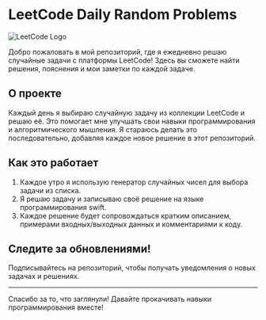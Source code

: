 # LeetCode Daily Random Problems  

![LeetCode Logo](https://media.proglib.io/wp-uploads/2019/06/ai.jpg)  

Добро пожаловать в мой репозиторий, где я ежедневно решаю случайные задачи с платформы LeetCode! Здесь вы сможете найти решения, пояснения и мои заметки по каждой задаче.

## О проекте  

Каждый день я выбираю случайную задачу из коллекции LeetCode и решаю её. Это помогает мне улучшать свои навыки программирования и алгоритмического мышления. Я стараюсь делать это последовательно, добавляя каждое новое решение в этот репозиторий.  

## Как это работает  

1. Каждое утро я использую генератор случайных чисел для выбора задачи из списка.  
2. Я решаю задачу и записываю своё решение на языке программирования swift.  
3. Каждое решение будет сопровождаться кратким описанием, примерами входных/выходных данных и комментариями к коду.  


## Следите за обновлениями!  

Подписывайтесь на репозиторий, чтобы получать уведомления о новых задачах и решениях.  

---  

Спасибо за то, что заглянули! Давайте прокачивать навыки программирования вместе!  
